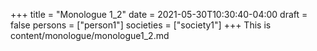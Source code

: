 +++
title = "Monologue 1_2"
date = 2021-05-30T10:30:40-04:00
draft = false
persons = ["person1"]
societies = ["society1"]
+++
This is content/monologue/monologue1_2.md
